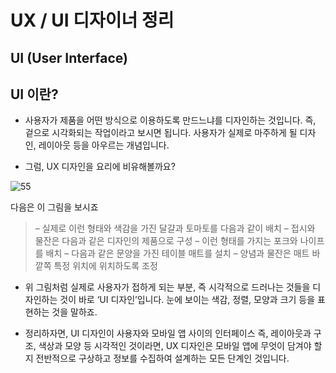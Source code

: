 # UX / UI 디자이너 정리

## UI (User Interface)

## UI 이란?

- 사용자가 제품을 어떤 방식으로 이용하도록 만드느냐를 디자인하는 것입니다. 즉, 겉으로 시각화되는 작업이라고 보시면 됩니다. 사용자가 실제로 마주하게 될 디자인, 레이아웃 등을 아우르는 개념입니다.

- 그럼, UX 디자인을 요리에 비유해볼까요?

![55](http://media.fastcampus.co.kr/wp-content/uploads/2017/01/UI.png)

다음은 이 그림을 보시죠

> – 실제로 이런 형태와 색감을 가진 달걀과 토마토를 다음과 같이 배치
> – 접시와 물잔은 다음과 같은 디자인의 제품으로 구성
> – 이런 형태를 가지는 포크와 나이프를 배치
> – 다음과 같은 문양을 가진 테이블 매트를 설치
> – 양념과 물잔은 매트 바깥쪽 특정 위치에 위치하도록 조정

- 위 그림처럼 실제로 사용자가 접하게 되는 부분, 즉 시각적으로 드러나는 것들을 디자인하는 것이 바로 ‘UI 디자인’입니다. 눈에 보이는 색감, 정렬, 모양과 크기 등을 표현하는 것을 말하죠.

- 정리하자면, UI 디자인이 사용자와 모바일 앱 사이의 인터페이스 즉, 레이아웃과 구조, 색상과 모양 등 시각적인 것이라면, UX 디자인은 모바일 앱에 무엇이 담겨야 할지 전반적으로 구상하고 정보를 수집하여 설계하는 모든 단계인 것입니다.
